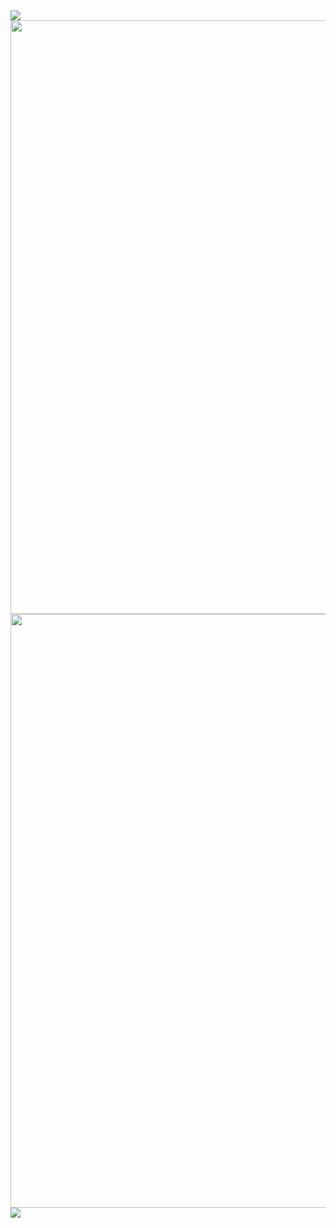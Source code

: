 <a href="https://codeforces.com/profile/creating001">
<img src="http://cfrating.ihcr.top/?user=creating001">
</a>


<a href="https://creating001.github.io/">
<img src="https://creating001.github.io/img/logo/counting.svg" style="width:950px;">
<img src="https://creating001.github.io/img/logo/rating.svg" style="width:950px;">
</a>


<a href="https://creating001.github.io/">
<img src="https://cdn.jsdelivr.net/gh/sun0225SUN/sun0225SUN/assets/images/icon.png" />
</a>
